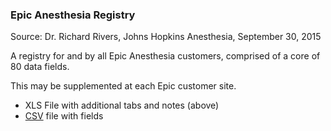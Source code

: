 ### Epic Anesthesia Registry
Source:  Dr. Richard Rivers,  Johns Hopkins Anesthesia,  September 30, 2015

A registry for and by all Epic Anesthesia customers, comprised of a core of 80 data fields.

This may be supplemented at each Epic customer site.


* XLS File with additional tabs and notes (above)
* [CSV](https://github.com/healthschema/anesthesia/blob/master/epic-registry/epic-Anesthesia%20Registry%20Metrics-80.csv) file with fields
